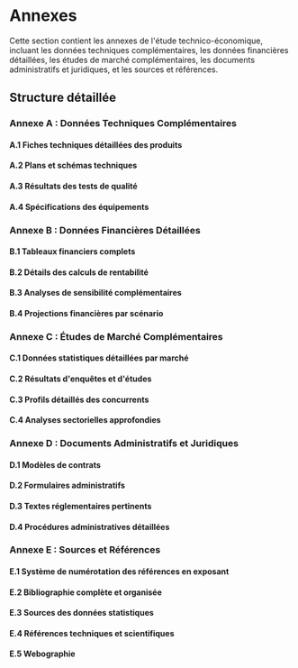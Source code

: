 # Annexes

Cette section contient les annexes de l'étude technico-économique, incluant les données techniques complémentaires, les données financières détaillées, les études de marché complémentaires, les documents administratifs et juridiques, et les sources et références.

## Structure détaillée

### Annexe A : Données Techniques Complémentaires
#### A.1 Fiches techniques détaillées des produits
#### A.2 Plans et schémas techniques
#### A.3 Résultats des tests de qualité
#### A.4 Spécifications des équipements

### Annexe B : Données Financières Détaillées
#### B.1 Tableaux financiers complets
#### B.2 Détails des calculs de rentabilité
#### B.3 Analyses de sensibilité complémentaires
#### B.4 Projections financières par scénario

### Annexe C : Études de Marché Complémentaires
#### C.1 Données statistiques détaillées par marché
#### C.2 Résultats d'enquêtes et d'études
#### C.3 Profils détaillés des concurrents
#### C.4 Analyses sectorielles approfondies

### Annexe D : Documents Administratifs et Juridiques
#### D.1 Modèles de contrats
#### D.2 Formulaires administratifs
#### D.3 Textes réglementaires pertinents
#### D.4 Procédures administratives détaillées

### Annexe E : Sources et Références
#### E.1 Système de numérotation des références en exposant
#### E.2 Bibliographie complète et organisée
#### E.3 Sources des données statistiques
#### E.4 Références techniques et scientifiques
#### E.5 Webographie
